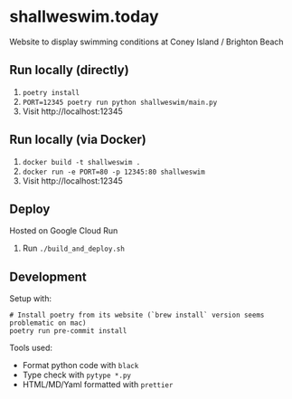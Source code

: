# shallweswim.today

Website to display swimming conditions at Coney Island / Brighton Beach

## Run locally (directly)

1. `poetry install`
1. `PORT=12345 poetry run python shallweswim/main.py`
1. Visit http://localhost:12345

## Run locally (via Docker)

1. `docker build -t shallweswim .`
1. `docker run -e PORT=80 -p 12345:80 shallweswim`
1. Visit http://localhost:12345

## Deploy

Hosted on Google Cloud Run

1. Run `./build_and_deploy.sh`

## Development

Setup with:

```
# Install poetry from its website (`brew install` version seems problematic on mac)
poetry run pre-commit install
```

Tools used:

- Format python code with `black`
- Type check with `pytype *.py`
- HTML/MD/Yaml formatted with `prettier`
